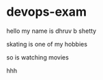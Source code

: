 # devops-exam

hello my name is dhruv b shetty

skating is one of my hobbies

so is watching movies

hhh
